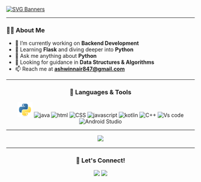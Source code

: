 [![SVG Banners](https://svg-banners.vercel.app/api?type=origin&text1=Hi👋%20I'm%20Ashwin&text2=Welcome%20to%20my%20GitHub&width=800&height=400)](https://github.com/Akshay090/svg-banners)

---

### 👨‍💻 About Me
- 👀 I’m currently working on **Backend Development**  
- 🌱 Learning **Flask** and diving deeper into **Python**  
- 💬 Ask me anything about **Python**  
- 💞 Looking for guidance in **Data Structures & Algorithms**  
- 📫 Reach me at **ashwinnair847@gmail.com**

---

<h3 align="center">🚀 Languages & Tools</h3>
<p align="center">
  <img src="https://raw.githubusercontent.com/devicons/devicon/master/icons/python/python-original.svg" alt="python" width="40" height="40"/>
  <img src="https://github.com/Ashwin145/Ashwin145/assets/89822123/90e693b4-d8ce-4491-b1bf-0546926b18cb" alt="java" width="40" height="40"/>
  <img src="https://github.com/Ashwin145/Ashwin145/assets/89822123/3ce3c66b-3b7e-441f-a079-2df45efae620" alt="html" width="40" height="40"/>
  <img src="https://github.com/Ashwin145/Ashwin145/assets/89822123/49980136-c859-4426-aeea-f071524f6240" alt="CSS" width="40" height="40"/>
  <img src="https://github.com/Ashwin145/Ashwin145/assets/89822123/c72ebe21-57f3-46f1-9b12-7511695e50ac" alt="javascript" width="40" height="40"/>
  <img src="https://github.com/Ashwin145/Ashwin145/assets/89822123/7cf09d8b-7479-4a75-a786-c48e651814da" alt="kotlin" width="40" height="40"/>
  <img src="https://github.com/Ashwin145/Ashwin145/assets/89822123/0bdf3c7f-531d-4992-90a8-2859186c5d28" alt="C++" width="40" height="40"/>
  <img src="https://github.com/Ashwin145/Ashwin145/assets/89822123/9f40e677-e76d-47cd-94f9-cf4252f5d572" alt="Vs code" width="40" height="40"/> 
  <img src="https://github.com/Ashwin145/Ashwin145/assets/89822123/68b23a55-1aba-48d7-b2a1-653aa9af9fe2" alt="Android Studio" width="40" height="40"/>  
</p>

---

<!-- <h3 align="center">📊 GitHub Stats</h3>
<p align="center">
  <img src="https://github-readme-stats.vercel.app/api?username=ashwin1489&show_icons=true&locale=en&theme=radical&hide_border=true" alt="ashwin1489" />
  <br/>
  <img src="https://github-readme-streak-stats.herokuapp.com/?user=ashwin1489&theme=radical&hide_border=true" alt="streak stats"/>

</p> -->
<div align="center">  
  <img src="https://github-readme-stats.vercel.app/api/top-langs/?username=ashwin1489&layout=compact&theme=radical&hide_border=true" />
</div>




---

<h3 align="center">🌟 Let's Connect!</h3>
<p align="center">
  <a href="mailto:ashwinnair847@gmail.com"><img src="https://img.shields.io/badge/Email-D14836?style=for-the-badge&logo=gmail&logoColor=white"/></a>
  <a href="https://github.com/ashwin1489"><img src="https://img.shields.io/badge/GitHub-100000?style=for-the-badge&logo=github&logoColor=white"/></a>

</p>
